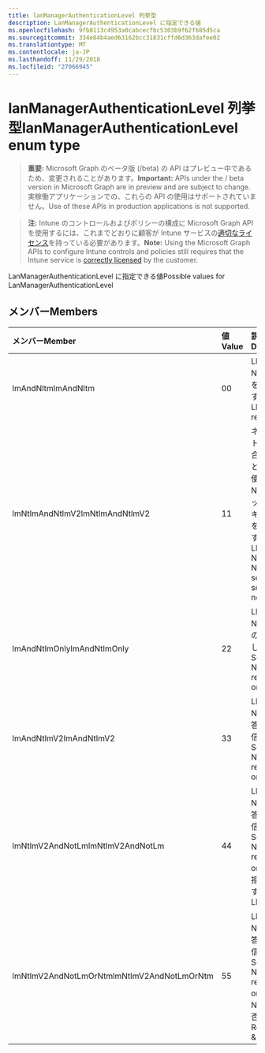 ```yaml
---
title: lanManagerAuthenticationLevel 列挙型
description: LanManagerAuthenticationLevel に指定できる値
ms.openlocfilehash: 9fb8113c4953a0cabcecfbc5303b9f62f685d5ca
ms.sourcegitcommit: 334e84b4aed63162bcc31831cffd6d363dafee02
ms.translationtype: MT
ms.contentlocale: ja-JP
ms.lasthandoff: 11/29/2018
ms.locfileid: "27066945"
---
```

# <a name="lanmanagerauthenticationlevel-enum-type"></a><span data-ttu-id="58fc0-103">lanManagerAuthenticationLevel 列挙型</span><span class="sxs-lookup"><span data-stu-id="58fc0-103">lanManagerAuthenticationLevel enum type</span></span>

> <span data-ttu-id="58fc0-104">**重要:** Microsoft Graph のベータ版 (/beta) の API はプレビュー中であるため、変更されることがあります。</span><span class="sxs-lookup"><span data-stu-id="58fc0-104">**Important:** APIs under the / beta version in Microsoft Graph are in preview and are subject to change.</span></span> <span data-ttu-id="58fc0-105">実稼働アプリケーションでの、これらの API の使用はサポートされていません。</span><span class="sxs-lookup"><span data-stu-id="58fc0-105">Use of these APIs in production applications is not supported.</span></span>

> <span data-ttu-id="58fc0-106">**注:** Intune のコントロールおよびポリシーの構成に Microsoft Graph API を使用するには、これまでどおりに顧客が Intune サービスの[適切なライセンス](https://go.microsoft.com/fwlink/?linkid=839381)を持っている必要があります。</span><span class="sxs-lookup"><span data-stu-id="58fc0-106">**Note:** Using the Microsoft Graph APIs to configure Intune controls and policies still requires that the Intune service is [correctly licensed](https://go.microsoft.com/fwlink/?linkid=839381) by the customer.</span></span>

<span data-ttu-id="58fc0-107">LanManagerAuthenticationLevel に指定できる値</span><span class="sxs-lookup"><span data-stu-id="58fc0-107">Possible values for LanManagerAuthenticationLevel</span></span>
## <a name="members"></a><span data-ttu-id="58fc0-108">メンバー</span><span class="sxs-lookup"><span data-stu-id="58fc0-108">Members</span></span>
|<span data-ttu-id="58fc0-109">メンバー</span><span class="sxs-lookup"><span data-stu-id="58fc0-109">Member</span></span>|<span data-ttu-id="58fc0-110">値</span><span class="sxs-lookup"><span data-stu-id="58fc0-110">Value</span></span>|<span data-ttu-id="58fc0-111">説明</span><span class="sxs-lookup"><span data-stu-id="58fc0-111">Description</span></span>|
|:---|:---|:---|
|<span data-ttu-id="58fc0-112">lmAndNltm</span><span class="sxs-lookup"><span data-stu-id="58fc0-112">lmAndNltm</span></span>|<span data-ttu-id="58fc0-113">0</span><span class="sxs-lookup"><span data-stu-id="58fc0-113">0</span></span>|<span data-ttu-id="58fc0-114">LM と NTLM 応答を送信します。</span><span class="sxs-lookup"><span data-stu-id="58fc0-114">Send LM & NTLM responses</span></span>|
|<span data-ttu-id="58fc0-115">lmNtlmAndNtlmV2</span><span class="sxs-lookup"><span data-stu-id="58fc0-115">lmNtlmAndNtlmV2</span></span>|<span data-ttu-id="58fc0-116">1</span><span class="sxs-lookup"><span data-stu-id="58fc0-116">1</span></span>|<span data-ttu-id="58fc0-117">ネゴシエートされた場合は、LM と NTLM を使用して NTLMv2 セッション セキュリティを送信します。</span><span class="sxs-lookup"><span data-stu-id="58fc0-117">Send LM & NTLM-use NTLMv2 session security if negotiated</span></span>|
|<span data-ttu-id="58fc0-118">lmAndNtlmOnly</span><span class="sxs-lookup"><span data-stu-id="58fc0-118">lmAndNtlmOnly</span></span>|<span data-ttu-id="58fc0-119">2</span><span class="sxs-lookup"><span data-stu-id="58fc0-119">2</span></span>|<span data-ttu-id="58fc0-120">LM と NTLM 応答のみを送信します。</span><span class="sxs-lookup"><span data-stu-id="58fc0-120">Send LM & NTLM responses only</span></span>|
|<span data-ttu-id="58fc0-121">lmAndNtlmV2</span><span class="sxs-lookup"><span data-stu-id="58fc0-121">lmAndNtlmV2</span></span>|<span data-ttu-id="58fc0-122">3</span><span class="sxs-lookup"><span data-stu-id="58fc0-122">3</span></span>|<span data-ttu-id="58fc0-123">LM と NTLMv2 応答のみを送信します。</span><span class="sxs-lookup"><span data-stu-id="58fc0-123">Send LM & NTLMv2 responses only</span></span>|
|<span data-ttu-id="58fc0-124">lmNtlmV2AndNotLm</span><span class="sxs-lookup"><span data-stu-id="58fc0-124">lmNtlmV2AndNotLm</span></span>|<span data-ttu-id="58fc0-125">4</span><span class="sxs-lookup"><span data-stu-id="58fc0-125">4</span></span>|<span data-ttu-id="58fc0-126">LM と NTLMv2 応答のみを送信します。</span><span class="sxs-lookup"><span data-stu-id="58fc0-126">Send LM & NTLMv2 responses only.</span></span> <span data-ttu-id="58fc0-127">LM を拒否します。</span><span class="sxs-lookup"><span data-stu-id="58fc0-127">Refuse LM</span></span>|
|<span data-ttu-id="58fc0-128">lmNtlmV2AndNotLmOrNtm</span><span class="sxs-lookup"><span data-stu-id="58fc0-128">lmNtlmV2AndNotLmOrNtm</span></span>|<span data-ttu-id="58fc0-129">5</span><span class="sxs-lookup"><span data-stu-id="58fc0-129">5</span></span>|<span data-ttu-id="58fc0-130">LM と NTLMv2 応答のみを送信します。</span><span class="sxs-lookup"><span data-stu-id="58fc0-130">Send LM & NTLMv2 responses only.</span></span> <span data-ttu-id="58fc0-131">LM と NTLM を拒否します。</span><span class="sxs-lookup"><span data-stu-id="58fc0-131">Refuse LM & NTLM</span></span>|





